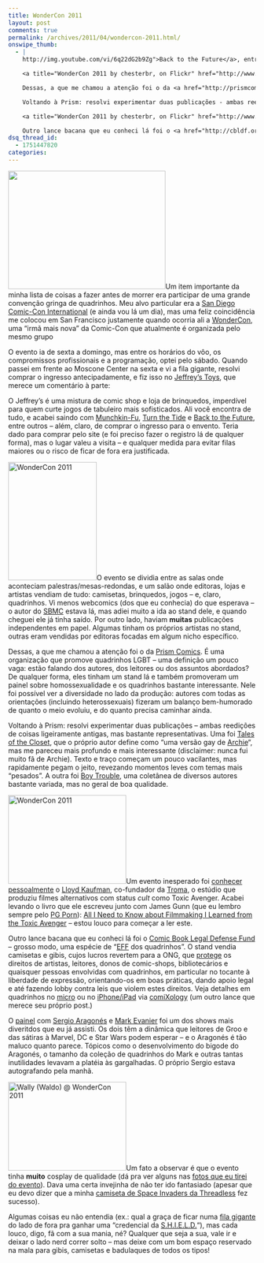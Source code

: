 ```yaml
---
title: WonderCon 2011
layout: post
comments: true
permalink: /archives/2011/04/wondercon-2011.html/
onswipe_thumb:
  - |
    http://img.youtube.com/vi/6q22dG2b9Zg">Back to the Future</a>, entre outros - além, claro, de comprar o ingresso para o envento. Teria dado para comprar pelo site (e foi preciso fazer o registro lá de qualquer forma), mas o lugar valeu a visita - e qualquer medida para evitar filas maiores ou o risco de ficar de fora era justificada.

    <a title="WonderCon 2011 by chesterbr, on Flickr" href="http://www.flickr.com/photos/chesterbr/5592179040/"><img class="alignright" src="http://farm6.static.flickr.com/5304/5592179040_93110160cb_m.jpg" alt="WonderCon 2011" width="180" height="240" /></a>O evento se dividia entre as salas onde aconteciam palestras/mesas-redondas, e um salão onde editoras, lojas e artistas vendiam de tudo: camisetas, brinquedos, jogos - e, claro, quadrinhos. Vi menos webcomics (dos que eu conhecia) do que esperava - o autor do <a href="http://www.smbc-comics.com/">SBMC</a> estava lá, mas adiei muito a ida ao stand dele, e quando cheguei ele já tinha saído. Por outro lado, haviam <strong>muitas</strong> publicações independentes em papel. Algumas tinham os próprios artistas no stand, outras eram vendidas por editoras focadas em algum nicho específico.

    Dessas, a que me chamou a atenção foi o da <a href="http://prismcomics.org/">Prism Comics</a>. É uma organização que promove quadrinhos LGBT - uma definição um pouco vaga: estão falando dos autores, dos leitores ou dos assuntos abordados? De qualquer forma, eles tinham um stand lá e também promoveram um painel sobre homossexualidade e os quadrinhos bastante interessante. Nele foi possível ver a diversidade no lado da produção: autores com todas as orientações (incluindo heterossexuais) fizeram um balanço bem-humorado de quanto o meio evoluiu, e do quanto precisa caminhar ainda.

    Voltando à Prism: resolvi experimentar duas publicações - ambas reedições de coisas ligeiramente antigas, mas bastante representativas. Uma foi <a href="http://goodcomics.comicbookresources.com/2008/11/01/a-month-of-good-lgbt-comics/">Tales of the Closet</a>, que o próprio autor define como "uma versão gay de <a href="http://www.guiadosquadrinhos.com/personbio.aspx?cod_per=5481">Archie</a>", mas me pareceu mais profundo e mais interessante (disclaimer: nunca fui muito fã de Archie). Texto e traço começam um pouco vacilantes, mas rapidamente pegam o jeito, revezando momentos leves com temas mais "pesados". A outra foi <a href="http://goodcomics.comicbookresources.com/2011/03/27/month-of-lgbt-comics-boy-trouble-10th-anniversary-issue/">Boy Trouble</a>, uma coletânea de diversos autores bastante variada, mas no geral de boa qualidade.

    <a title="WonderCon 2011 by chesterbr, on Flickr" href="http://www.flickr.com/photos/chesterbr/5592146732/"><img class="alignleft" src="http://farm6.static.flickr.com/5066/5592146732_4f37530e04_m.jpg" alt="WonderCon 2011" width="240" height="180" /></a>Um evento  inesperado foi <a href="http://www.flickr.com/photos/chesterbr/5592125048/in/set-72157626312893125/">conhecer pessoalmente</a> o <a href="http://en.wikipedia.org/wiki/Lloyd_Kaufman">Lloyd Kaufman</a>, co-fundador da <a href="http://www.troma.com/">Troma</a>, o estúdio que produziu filmes alternativos com status <em>cult</em> como Toxic Avenger. Acabei levando o livro que ele escreveu junto com James Gunn (que eu lembro sempre pelo <a href="//chester.me/archives/2009/01/pg_porn_porno_charlie_brown.html">PG Porn</a>): <a href="http://www.amazon.com/about-Filmmaking-Learned-Toxic-Avenger/dp/0425163571">All I Need to Know about Filmmaking I Learned from the Toxic Avenger</a> - estou louco para começar a ler este.

    Outro lance bacana que eu conheci lá foi o <a href="http://cbldf.org/">Comic Book Legal Defense Fund</a> - grosso modo, uma espécie de "<a href="http://www.eff.org/">EFF</a> dos quadrinhos". O stand vendia camisetas e gibis, cujos lucros revertem para a ONG, que <a href="http://en.wikipedia.org/wiki/Comic_Book_Legal_Defense_Fund">protege</a> os direitos de artistas, leitores, donos de comic-shops, bibliotecários e quaisquer pessoas envolvidas com quadrinhos, em particular no tocante à liberdade de expressão, orientando-os em boas práticas, dando apoio legal e até fazendo lobby contra leis que violem estes direitos. Veja detalhes em quadrinhos no <a href="http://s758.photobucket.com/albums/xx225/CBLDF/?action=view/0.jpg
dsq_thread_id:
  - 1751447820
categories:
---
```

[<img class="alignleft size-full wp-image-5956" title="wondercon" src="//chester.me/wp-content/uploads/2011/04/wondercon.jpg" alt="" width="320" height="240" />][1]Um item importante da minha lista de coisas a fazer antes de morrer era participar de uma grande convenção gringa de quadrinhos. Meu alvo particular era a [San Diego Comic-Con International][2] (e ainda vou lá um dia), mas uma feliz coincidência me colocou em San Francisco justamente quando ocorria ali a [WonderCon][3], uma &#8220;irmã mais nova&#8221; da Comic-Con que atualmente é organizada pelo mesmo grupo

O evento ia de sexta a domingo, mas entre os horários do vôo, os compromissos profissionais e a programação, optei pelo sábado. Quando passei em frente ao Moscone Center na sexta e vi a fila gigante, resolvi comprar o ingresso antecipadamente, e fiz isso no [Jeffrey&#8217;s Toys][4], que merece um comentário à parte:

O Jeffrey&#8217;s é uma mistura de comic shop e loja de brinquedos, imperdível para quem curte jogos de tabuleiro mais sofisticados. Ali você encontra de tudo, e acabei saindo com [Munchkin-Fu][5], [Turn the Tide][6] e [Back to the Future][7], entre outros &#8211; além, claro, de comprar o ingresso para o envento. Teria dado para comprar pelo site (e foi preciso fazer o registro lá de qualquer forma), mas o lugar valeu a visita &#8211; e qualquer medida para evitar filas maiores ou o risco de ficar de fora era justificada.

[<img class="alignright" src="http://farm6.static.flickr.com/5304/5592179040_93110160cb_m.jpg" alt="WonderCon 2011" width="180" height="240" />][8]O evento se dividia entre as salas onde aconteciam palestras/mesas-redondas, e um salão onde editoras, lojas e artistas vendiam de tudo: camisetas, brinquedos, jogos &#8211; e, claro, quadrinhos. Vi menos webcomics (dos que eu conhecia) do que esperava &#8211; o autor do [SBMC][9] estava lá, mas adiei muito a ida ao stand dele, e quando cheguei ele já tinha saído. Por outro lado, haviam **muitas** publicações independentes em papel. Algumas tinham os próprios artistas no stand, outras eram vendidas por editoras focadas em algum nicho específico.

Dessas, a que me chamou a atenção foi o da [Prism Comics][10]. É uma organização que promove quadrinhos LGBT &#8211; uma definição um pouco vaga: estão falando dos autores, dos leitores ou dos assuntos abordados? De qualquer forma, eles tinham um stand lá e também promoveram um painel sobre homossexualidade e os quadrinhos bastante interessante. Nele foi possível ver a diversidade no lado da produção: autores com todas as orientações (incluindo heterossexuais) fizeram um balanço bem-humorado de quanto o meio evoluiu, e do quanto precisa caminhar ainda.

Voltando à Prism: resolvi experimentar duas publicações &#8211; ambas reedições de coisas ligeiramente antigas, mas bastante representativas. Uma foi [Tales of the Closet][11], que o próprio autor define como &#8220;uma versão gay de [Archie][12]&#8220;, mas me pareceu mais profundo e mais interessante (disclaimer: nunca fui muito fã de Archie). Texto e traço começam um pouco vacilantes, mas rapidamente pegam o jeito, revezando momentos leves com temas mais &#8220;pesados&#8221;. A outra foi [Boy Trouble][13], uma coletânea de diversos autores bastante variada, mas no geral de boa qualidade.

[<img class="alignleft" src="http://farm6.static.flickr.com/5066/5592146732_4f37530e04_m.jpg" alt="WonderCon 2011" width="240" height="180" />][14]Um evento inesperado foi [conhecer pessoalmente][15] o [Lloyd Kaufman][16], co-fundador da [Troma][17], o estúdio que produziu filmes alternativos com status *cult* como Toxic Avenger. Acabei levando o livro que ele escreveu junto com James Gunn (que eu lembro sempre pelo [PG Porn][18]): [All I Need to Know about Filmmaking I Learned from the Toxic Avenger][19] &#8211; estou louco para começar a ler este.

Outro lance bacana que eu conheci lá foi o [Comic Book Legal Defense Fund][20] &#8211; grosso modo, uma espécie de &#8220;[EFF][21] dos quadrinhos&#8221;. O stand vendia camisetas e gibis, cujos lucros revertem para a ONG, que [protege][22] os direitos de artistas, leitores, donos de comic-shops, bibliotecários e quaisquer pessoas envolvidas com quadrinhos, em particular no tocante à liberdade de expressão, orientando-os em boas práticas, dando apoio legal e até fazendo lobby contra leis que violem estes direitos. Veja detalhes em quadrinhos no [micro][23] ou no [iPhone/iPad][24] via [comiXology][25] (um outro lance que merece seu próprio post.)

O [painel][26] com [Sergio Aragonés][27] e [Mark Evanier][28] foi um dos shows mais diveritdos que eu já assisti. Os dois têm a dinâmica que leitores de Groo e das sátiras à Marvel, DC e Star Wars podem esperar &#8211; e o Aragonés é tão maluco quanto parece. Tópicos como o desenvolvimento do bigode do Aragonés, o tamanho da coleção de quadrinhos do Mark e outras tantas inutilidades levavam a platéia às gargalhadas. O próprio Sergio estava autografando pela manhã.

[<img class="alignright" src="http://farm6.static.flickr.com/5302/5591521437_e75e2720c3_m.jpg" alt="Wally (Waldo) @ WonderCon 2011" width="240" height="180" />][29]Um fato a observar é que o evento tinha **muito** cosplay de qualidade (dá pra ver alguns nas [fotos que eu tirei do evento][30]). Dava uma certa invejinha de não ter ido fantasiado (apesar que eu devo dizer que a minha [camiseta de Space Invaders da Threadless][31] fez sucesso).

Algumas coisas eu não entendia (ex.: qual a graça de ficar numa [fila gigante][32] do lado de fora pra ganhar uma &#8220;credencial da [S.H.I.E.L.D.][33]&#8220;), mas cada louco, digo, fã com a sua mania, né? Qualquer que seja a sua, vale ir e deixar o lado nerd correr solto &#8211; mas deixe com um bom espaço reservado na mala para gibis, camisetas e badulaques de todos os tipos!

 [1]: http://www.flickr.com/photos/chesterbr/sets/72157626312893125/
 [2]: http://www.comic-con.org/cci/
 [3]: http://www.comic-con.org/wc/
 [4]: http://www.yelp.com/biz/jeffreys-toys-san-francisco
 [5]: http://www.worldofmunchkin.com/munchkinfu/
 [6]: https://www.artgamesonline.com.br/produto/54/jogos/jogos-de-cartas/jogo-de-cartas-turn-the-tide.html
 [7]: http://www.youtube.com/watch?v=6q22dG2b9Zg
 [8]: http://www.flickr.com/photos/chesterbr/5592179040/ "WonderCon 2011 by chesterbr, on Flickr"
 [9]: http://www.smbc-comics.com/
 [10]: http://prismcomics.org/
 [11]: http://goodcomics.comicbookresources.com/2008/11/01/a-month-of-good-lgbt-comics/
 [12]: http://www.guiadosquadrinhos.com/personbio.aspx?cod_per=5481
 [13]: http://goodcomics.comicbookresources.com/2011/03/27/month-of-lgbt-comics-boy-trouble-10th-anniversary-issue/
 [14]: http://www.flickr.com/photos/chesterbr/5592146732/ "WonderCon 2011 by chesterbr, on Flickr"
 [15]: http://www.flickr.com/photos/chesterbr/5592125048/in/set-72157626312893125/
 [16]: http://en.wikipedia.org/wiki/Lloyd_Kaufman
 [17]: http://www.troma.com/
 [18]: //chester.me/archives/2009/01/pg_porn_porno_charlie_brown.html
 [19]: http://www.amazon.com/about-Filmmaking-Learned-Toxic-Avenger/dp/0425163571
 [20]: http://cbldf.org/
 [21]: http://www.eff.org/
 [22]: http://en.wikipedia.org/wiki/Comic_Book_Legal_Defense_Fund
 [23]: http://s758.photobucket.com/albums/xx225/CBLDF/?action=view&#038;current=Page1copy.jpg#!oZZ2QQcurrentZZhttp%3A%2F%2Fs758.photobucket.com%2Falbums%2Fxx225%2FCBLDF%2F%3Faction%3Dview%26current%3DPage1copy.jpg
 [24]: http://www.comixology.com/digital/6015/CBLDF-2010-Year-in-Review
 [25]: http://www.comixology.com/
 [26]: http://www.flickr.com/photos/chesterbr/5592151058/in/set-72157626312893125/
 [27]: http://www.sergioaragones.com/
 [28]: http://www.newsfromme.com/
 [29]: http://www.flickr.com/photos/chesterbr/5591521437/ "Wally (Waldo) @ WonderCon 2011 by chesterbr, on Flickr"
 [30]: http://www.flickr.com/photos/chesterbr/sets/72157626312893125/with/5592125048/
 [31]: http://www.flickr.com/photos/chesterbr/5256394533/in/set-72157625461891837
 [32]: http://www.flickr.com/photos/chesterbr/5591538491/in/set-72157626312893125
 [33]: http://pt.wikipedia.org/wiki/S.H.I.E.L.D
